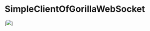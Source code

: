 # SimpleClientOfGorillaWebSocket
[![](https://gist.githubusercontent.com/liuchonghui/277cd9fac31b8cff8c9ccbc3600b55fd/raw/9c4d3b4e17cd95374382d07d85978bac6833370d/ClientSocket.jpeg)]
